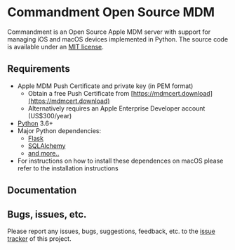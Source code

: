 # Commandment Open Source MDM

Commandment is an Open Source Apple MDM server with support for managing iOS and macOS devices implemented in Python. 
The source code is available under an [MIT license](LICENSE.txt).

## Requirements

* Apple MDM Push Certificate and private key (in PEM format)
  * Obtain a free Push Certificate from [https://mdmcert.download](https://mdmcert.download)
  * Alternatively requires an Apple Enterprise Developer account (US$300/year)
* [Python](https://www.python.org/) 3.6+
* Major Python dependencies:
  * [Flask](http://flask.pocoo.org/)
  * [SQLAlchemy](http://www.sqlalchemy.org/)
  * [and more..](requirements.txt)
* For instructions on how to install these dependences on macOS please refer to the installation instructions

## Documentation



## Bugs, issues, etc.

Please report any issues, bugs, suggestions, feedback, etc. 
to the [issue tracker](https://github.com/mosen/commandment/issues) of this project.
